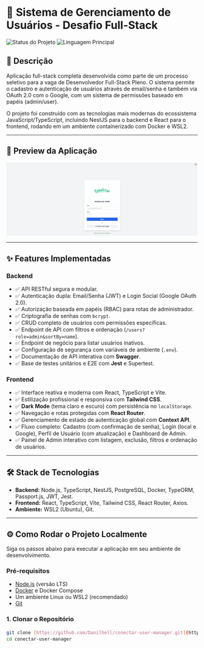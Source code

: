 # 🚀 Sistema de Gerenciamento de Usuários - Desafio Full-Stack

![Status do Projeto](https://img.shields.io/badge/status-conclu%C3%ADdo-brightgreen)
![Linguagem Principal](https://img.shields.io/github/languages/top/Danilhell/conectar-user-manager)

## 📝 Descrição

Aplicação full-stack completa desenvolvida como parte de um processo seletivo para a vaga de Desenvolvedor Full-Stack Pleno. O sistema permite o cadastro e autenticação de usuários através de email/senha e também via OAuth 2.0 com o Google, com um sistema de permissões baseado em papéis (admin/user).

O projeto foi construído com as tecnologias mais modernas do ecossistema JavaScript/TypeScript, incluindo NestJS para o backend e React para o frontend, rodando em um ambiente containerizado com Docker e WSL2.

---

## 📸 Preview da Aplicação

![Preview da Aplicação](https://github.com/Danlihell/conectar-user-manager/blob/main/teste.gif?raw=true)

---

## ✨ Features Implementadas

### Backend
- ✅ API RESTful segura e modular.
- ✅ Autenticação dupla: Email/Senha (JWT) e Login Social (Google OAuth 2.0).
- ✅ Autorização baseada em papéis (RBAC) para rotas de administrador.
- ✅ Criptografia de senhas com `bcrypt`.
- ✅ CRUD completo de usuários com permissões específicas.
- ✅ Endpoint de API com filtros e ordenação (`/users?role=admin&sortBy=name`).
- ✅ Endpoint de negócio para listar usuários inativos.
- ✅ Configuração de segurança com variáveis de ambiente (`.env`).
- ✅ Documentação de API interativa com **Swagger**.
- ✅ Base de testes unitários e E2E com **Jest** e Supertest.

### Frontend
- ✅ Interface reativa e moderna com React, TypeScript e Vite.
- ✅ Estilização profissional e responsiva com **Tailwind CSS**.
- ✅ **Dark Mode** (tema claro e escuro) com persistência no `localStorage`.
- ✅ Navegação e rotas protegidas com **React Router**.
- ✅ Gerenciamento de estado de autenticação global com **Context API**.
- ✅ Fluxo completo: Cadastro (com confirmação de senha), Login (local e Google), Perfil de Usuário (com atualização) e Dashboard de Admin.
- ✅ Painel de Admin interativo com listagem, exclusão, filtros e ordenação de usuários.

---

## 🛠️ Stack de Tecnologias

- **Backend:** Node.js, TypeScript, NestJS, PostgreSQL, Docker, TypeORM, Passport.js, JWT, Jest.
- **Frontend:** React, TypeScript, Vite, Tailwind CSS, React Router, Axios.
- **Ambiente:** WSL2 (Ubuntu), Git.

---

## ⚙️ Como Rodar o Projeto Localmente

Siga os passos abaixo para executar a aplicação em seu ambiente de desenvolvimento.

### Pré-requisitos
- [Node.js](https://nodejs.org/) (versão LTS)
- [Docker](https://www.docker.com/products/docker-desktop/) e Docker Compose
- Um ambiente Linux ou WSL2 (recomendado)
- [Git](https://git-scm.com/)

### 1. Clonar o Repositório
```bash
git clone [https://github.com/Danilhell/conectar-user-manager.git](https://github.com/Danilhell/conectar-user-manager.git)
cd conectar-user-manager